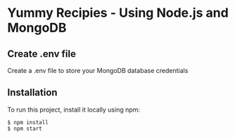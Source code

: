 # Yummy Recipies - Using Node.js and MongoDB

## Create .env file

Create a .env file to store your MongoDB database credentials

## Installation

To run this project, install it locally using npm:

```
$ npm install
$ npm start
```
